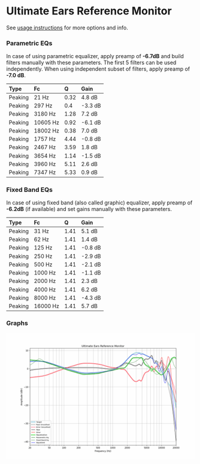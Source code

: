 # Ultimate Ears Reference Monitor
See [usage instructions](https://github.com/jaakkopasanen/AutoEq#usage) for more options and info.

### Parametric EQs
In case of using parametric equalizer, apply preamp of **-6.7dB** and build filters manually
with these parameters. The first 5 filters can be used independently.
When using independent subset of filters, apply preamp of **-7.0 dB**.

| Type    | Fc       |    Q | Gain    |
|:--------|:---------|:-----|:--------|
| Peaking | 21 Hz    | 0.32 | 4.8 dB  |
| Peaking | 297 Hz   | 0.4  | -3.3 dB |
| Peaking | 3180 Hz  | 1.28 | 7.2 dB  |
| Peaking | 10605 Hz | 0.92 | -6.1 dB |
| Peaking | 18002 Hz | 0.38 | 7.0 dB  |
| Peaking | 1757 Hz  | 4.44 | -0.8 dB |
| Peaking | 2467 Hz  | 3.59 | 1.8 dB  |
| Peaking | 3654 Hz  | 1.14 | -1.5 dB |
| Peaking | 3960 Hz  | 5.11 | 2.6 dB  |
| Peaking | 7347 Hz  | 5.33 | 0.9 dB  |

### Fixed Band EQs
In case of using fixed band (also called graphic) equalizer, apply preamp of **-6.2dB**
(if available) and set gains manually with these parameters.

| Type    | Fc       |    Q | Gain    |
|:--------|:---------|:-----|:--------|
| Peaking | 31 Hz    | 1.41 | 5.1 dB  |
| Peaking | 62 Hz    | 1.41 | 1.4 dB  |
| Peaking | 125 Hz   | 1.41 | -0.8 dB |
| Peaking | 250 Hz   | 1.41 | -2.9 dB |
| Peaking | 500 Hz   | 1.41 | -2.1 dB |
| Peaking | 1000 Hz  | 1.41 | -1.1 dB |
| Peaking | 2000 Hz  | 1.41 | 2.3 dB  |
| Peaking | 4000 Hz  | 1.41 | 6.2 dB  |
| Peaking | 8000 Hz  | 1.41 | -4.3 dB |
| Peaking | 16000 Hz | 1.41 | 5.7 dB  |

### Graphs
![](./Ultimate%20Ears%20Reference%20Monitor.png)